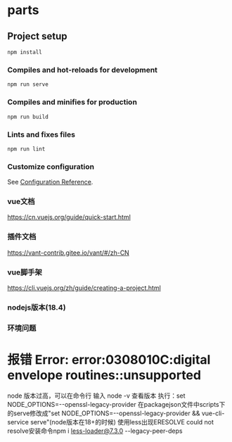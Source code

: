 # parts

## Project setup
```
npm install
```

### Compiles and hot-reloads for development
```
npm run serve
```

### Compiles and minifies for production
```
npm run build
```

### Lints and fixes files
```
npm run lint
```

### Customize configuration
See [Configuration Reference](https://cli.vuejs.org/config/).


### vue文档
https://cn.vuejs.org/guide/quick-start.html

### 插件文档
https://vant-contrib.gitee.io/vant/#/zh-CN

### vue脚手架
https://cli.vuejs.org/zh/guide/creating-a-project.html

### nodejs版本(18.4)

### 环境问题
 # 报错 Error: error:0308010C:digital envelope routines::unsupported
node 版本过高，可以在命令行  输入 node -v 查看版本
执行：set NODE_OPTIONS=--openssl-legacy-provider
在packagejson文件中scripts下的serve修改成"set NODE_OPTIONS=--openssl-legacy-provider && vue-cli-service serve"(node版本在18+的时候)
使用less出现ERESOLVE could not resolve安装命令npm i less-loader@7.3.0 --legacy-peer-deps